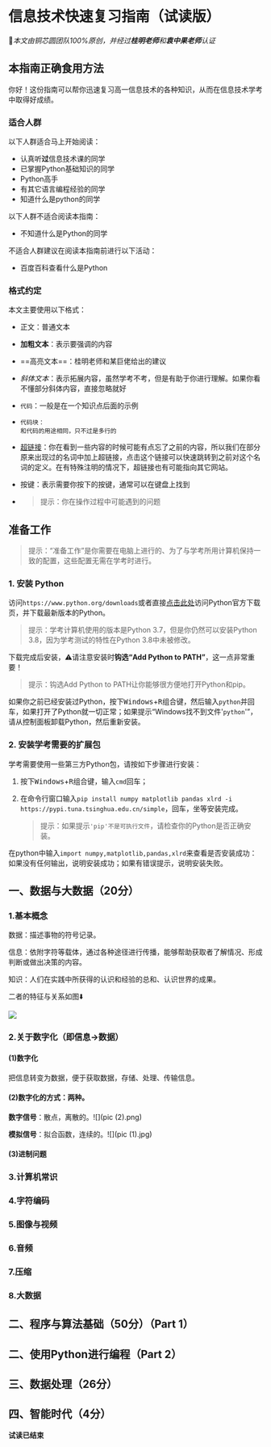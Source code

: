 # 信息技术快速复习指南（试读版）

🔰*本文由铜芯圆团队100%原创，并经过**桂明老师**和**袁中果老师**认证*

## 本指南正确食用方法

你好！这份指南可以帮你迅速复习高一信息技术的各种知识，从而在信息技术学考中取得好成绩。

### 适合人群

以下人群适合马上开始阅读：

* 认真听**过**信息技术课的同学
* 已掌握Python基础知识的同学
* Python高手
* 有其它语言编程经验的同学
* 知道什么是python的同学

以下人群不适合阅读本指南：

* 不知道什么是Python的同学

不适合人群建议在阅读本指南前进行以下活动：

* 百度百科查看什么是Python

### 格式约定

本文主要使用以下格式：

* 正文：普通文本

* **加粗文本**：表示要强调的内容

* ==高亮文本==：桂明老师和某巨佬给出的建议

* *斜体文本*：表示拓展内容，虽然学考不考，但是有助于你进行理解。如果你看不懂部分斜体内容，直接忽略就好

* `代码`：一般是在一个知识点后面的示例

* ```
  代码块：
  和代码的用途相同，只不过是多行的
  ```

* [超链接](#格式约定)：你在看到一些内容的时候可能有点忘了之前的内容，所以我们在部分原来出现过的名词中加上超链接，点击这个链接可以快速跳转到之前对这个名词的定义。在有特殊注明的情况下，超链接也有可能指向其它网站。

* <kbd>按键</kbd>：表示需要你按下的按键，通常可以在键盘上找到

* > 提示：你在操作过程中可能遇到的问题

## 准备工作

> 提示：“准备工作”是你需要在电脑上进行的、为了与学考所用计算机保持一致的配置，这些配置无需在学考时进行。

### 1. 安装 Python

访问`https://www.python.org/downloads`或者直接[点击此处](https://www.python.org/downloads)访问Python官方下载页，并下载最新版本的Python。

> 提示：学考计算机使用的版本是Python 3.7，但是你仍然可以安装Python 3.8，因为学考测试的特性在Python 3.8中未被修改。

下载完成后安装，:warning:请注意安装时<strong>钩选“Add Python to PATH”</strong>，这一点非常重要！

> 提示：钩选Add Python to PATH让你能够很方便地打开Python和pip。

如果你之前已经安装过Python，按下<kbd>Windows</kbd>+<kbd>R</kbd>组合键，然后输入`python`并回车，如果打开了Python就一切正常；如果提示“Windows找不到文件'`python`'”，请从控制面板卸载Python，然后重新安装。

### 2. 安装学考需要的扩展包

学考需要使用一些第三方Python包，请按如下步骤进行安装：

1. 按下<kbd>Windows</kbd>+<kbd>R</kbd>组合键，输入`cmd`回车；

2. 在命令行窗口输入`pip install numpy matplotlib pandas xlrd -i https://pypi.tuna.tsinghua.edu.cn/simple`，回车，坐等安装完成。

   > 提示：如果提示`'pip'不是可执行文件`，请检查你的Python是否正确安装。

在python中输入`import numpy,matplotlib,pandas,xlrd`来查看是否安装成功：如果没有任何输出，说明安装成功；如果有错误提示，说明安装失败。

## 一、数据与大数据（20分）

### 1.基本概念

数据：描述事物的符号记录。

信息：依附字符等载体，通过各种途径进行传播，能够帮助获取者了解情况、形成判断或做出决策的内容。

知识：人们在实践中所获得的认识和经验的总和、认识世界的成果。

二者的特征与关系如图:arrow_down:

![](pic.png)

### 2.关于数字化（即信息→数据）

#### (1)数字化

把信息转变为数据，便于获取数据，存储、处理、传输信息。

#### (2)数字化的方式：两种。

**数字信号**：散点，离散的。![](pic (2).png)

**模拟信号**：拟合函数，连续的。![](pic (1).jpg)

#### (3)进制问题

### 3.计算机常识

### 4.字符编码

### 5.图像与视频

### 6.音频

### 7.压缩

### 8.大数据

## 二、程序与算法基础（50分）（Part 1）

## 二、使用Python进行编程（Part 2）

## 三、数据处理（26分）

## 四、智能时代（4分）

**试读已结束**
